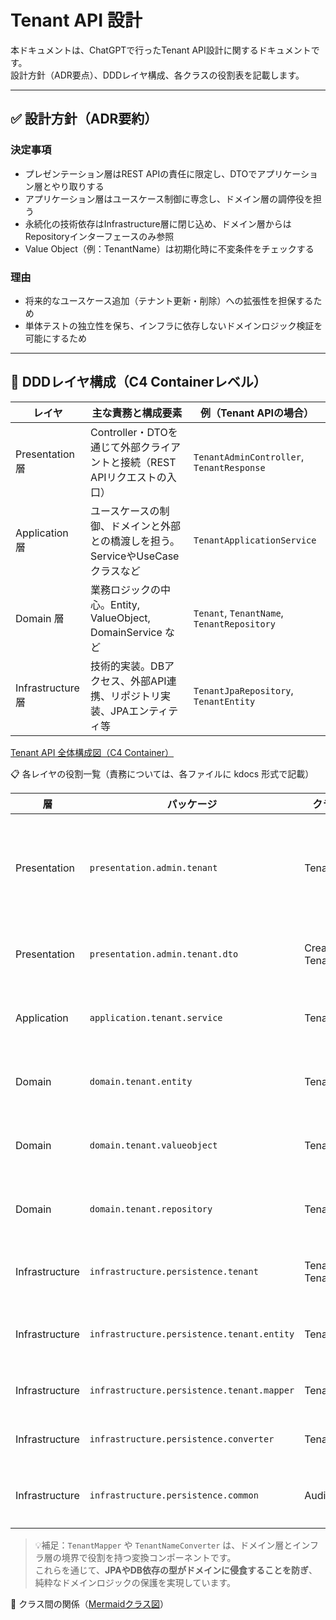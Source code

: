 # Tenant API 設計

本ドキュメントは、ChatGPTで行ったTenant API設計に関するドキュメントです。  
設計方針（ADR要点）、DDDレイヤ構成、各クラスの役割表を記載します。

---

## ✅ 設計方針（ADR要約）

### 決定事項

- プレゼンテーション層はREST APIの責任に限定し、DTOでアプリケーション層とやり取りする
- アプリケーション層はユースケース制御に専念し、ドメイン層の調停役を担う
- 永続化の技術依存はInfrastructure層に閉じ込め、ドメイン層からはRepositoryインターフェースのみ参照
- Value Object（例：TenantName）は初期化時に不変条件をチェックする

### 理由

- 将来的なユースケース追加（テナント更新・削除）への拡張性を担保するため
- 単体テストの独立性を保ち、インフラに依存しないドメインロジック検証を可能にするため

---

## 🧱 DDDレイヤ構成（C4 Containerレベル）

| レイヤ        | 主な責務と構成要素                                       | 例（Tenant APIの場合）                     |
|------------|-------------------------------------------------|--------------------------------------------|
| Presentation 層 | Controller・DTOを通じて外部クライアントと接続（REST APIリクエストの入口） | `TenantAdminController`, `TenantResponse` |
| Application 層 | ユースケースの制御、ドメインと外部との橋渡しを担う。ServiceやUseCaseクラスなど  | `TenantApplicationService`                |
| Domain 層    | 業務ロジックの中心。Entity, ValueObject, DomainService など | `Tenant`, `TenantName`, `TenantRepository`|
| Infrastructure 層 | 技術的実装。DBアクセス、外部API連携、リポジトリ実装、JPAエンティティ等         | `TenantJpaRepository`, `TenantEntity`     |

[Tenant API 全体構成図（C4 Container）](./diagrams/01_tenant-layer-container.mmd)

📋 各レイヤの役割一覧（責務については、各ファイルに kdocs 形式で記載）

| 層              | パッケージ                                      | クラス / コンポーネント名                                   | 役割概要                                       |
| -------------- | ------------------------------------------ | ------------------------------------------------ |--------------------------------------------|
| Presentation   | `presentation.admin.tenant`                | TenantAdminController                            | REST APIの入口。DTOの受け取り、バリデーション、サービス呼び出し、例外処理 |
| Presentation   | `presentation.admin.tenant.dto`            | CreateTenantRequest / TenantResponse             | 入出力DTO、バリデーションやドメイン変換を担当                   |
| Application    | `application.tenant.service`               | TenantApplicationService                         | ユースケースを実行。ドメインとインフラ層を調停                    |
| Domain         | `domain.tenant.entity`                     | Tenant                                           | テナントのドメインエンティティ。IDと名前を保持                   |
| Domain         | `domain.tenant.valueobject`                | TenantName                                       | init で生成時に不変条件を検証し、不正値を排除する                |
| Domain         | `domain.tenant.repository`                 | TenantRepository                                 | 永続化に非依存なリポジトリインターフェース                      |
| Infrastructure | `infrastructure.persistence.tenant`        | TenantJpaRepository / TenantSpringDataRepository | Spring Data JPA実装。ドメインリポジトリを実装             |
| Infrastructure | `infrastructure.persistence.tenant.entity` | TenantJpaEntity                                  | JPAエンティティ。DBスキーマとのマッピング                    |
| Infrastructure | `infrastructure.persistence.tenant.mapper` | TenantMapper                                     | ドメイン ⇄ JPA の変換（MapStruct）                  |
| Infrastructure | `infrastructure.persistence.converter`     | TenantNameConverter                              | VO ⇄ DB型の変換（JPA Converter）                 |
| Infrastructure | `infrastructure.persistence.common`        | AuditableJpa                                     | 共通の監査情報（作成日時、更新日時など）                       |

> 💡補足：`TenantMapper` や `TenantNameConverter` は、ドメイン層とインフラ層の境界で役割を持つ変換コンポーネントです。  
> これらを通じて、**JPAやDB依存の型がドメインに侵食することを防ぎ**、純粋なドメインロジックの保護を実現しています。

🧩 クラス間の関係（[Mermaidクラス図](./diagrams/02_tenant-container.mmd)）
